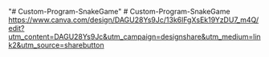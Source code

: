 "# Custom-Program-SnakeGame" 
#   C u s t o m - P r o g r a m - S n a k e G a m e 
https://www.canva.com/design/DAGU28Ys9Jc/13k6lFgXsEk19YzDU7_m4Q/edit?utm_content=DAGU28Ys9Jc&utm_campaign=designshare&utm_medium=link2&utm_source=sharebutton
